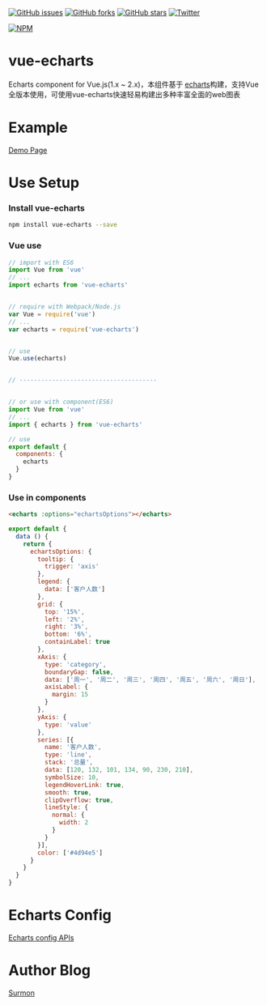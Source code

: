 [![GitHub issues](https://img.shields.io/github/issues/surmon-china/vue-echarts.svg?style=flat-square)](https://github.com/surmon-china/vue-echarts/issues)
[![GitHub forks](https://img.shields.io/github/forks/surmon-china/vue-echarts.svg?style=flat-square)](https://github.com/surmon-china/vue-echarts/network)
[![GitHub stars](https://img.shields.io/github/stars/surmon-china/vue-echarts.svg?style=flat-square)](https://github.com/surmon-china/vue-echarts/stargazers)
[![Twitter](https://img.shields.io/twitter/url/https/github.com/surmon-china/vue-echarts.svg?style=flat-square)](https://twitter.com/intent/tweet?text=Wow:&url=%5Bobject%20Object%5D)

[![NPM](https://nodei.co/npm/vue-echarts.png?downloads=true&downloadRank=true&stars=true)](https://nodei.co/npm/vue-echarts/)


# vue-echarts
Echarts component for Vue.js(1.x ~ 2.x)，本组件基于 [echarts](http://echarts.baidu.com/)构建，支持Vue全版本使用，可使用vue-echarts快速轻易构建出多种丰富全面的web图表


# Example

[Demo Page](https://surmon-china.github.io/vue-echarts)


# Use Setup


### Install vue-echarts

``` bash
npm install vue-echarts --save
```

### Vue use

``` javascript
// import with ES6
import Vue from 'vue'
// ...
import echarts from 'vue-echarts'


// require with Webpack/Node.js
var Vue = require('vue')
// ...
var echarts = require('vue-echarts')


// use
Vue.use(echarts)


// --------------------------------------


// or use with component(ES6)
import Vue from 'vue'
// ...
import { echarts } from 'vue-echarts'

// use
export default {
  components: {
    echarts
  }
}
```


### Use in components

``` html
<echarts :options="echartsOptions"></echarts>
```


``` javascript
export default {
  data () {
    return {
      echartsOptions: {
        tooltip: {
          trigger: 'axis'
        },
        legend: {
          data: ['客户人数']
        },
        grid: {
          top: '15%',
          left: '2%',
          right: '3%',
          bottom: '6%',
          containLabel: true
        },
        xAxis: {
          type: 'category',
          boundaryGap: false,
          data: ['周一', '周二', '周三', '周四', '周五', '周六', '周日'],
          axisLabel: {
            margin: 15
          }
        },
        yAxis: {
          type: 'value'
        },
        series: [{
          name: '客户人数',
          type: 'line',
          stack: '总量',
          data: [120, 132, 101, 134, 90, 230, 210],
          symbolSize: 10,
          legendHoverLink: true,
          smooth: true,
          clipOverflow: true,
          lineStyle: {
            normal: {
              width: 2
            }
          }
        }],
        color: ['#4d94e5']
      }
    }
  }
}
```

# Echarts Config
[Echarts config APIs](http://echarts.baidu.com/api.html)


# Author Blog
[Surmon](http://surmon.me)
